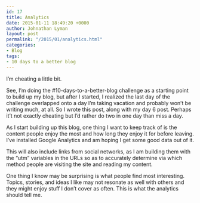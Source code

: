 ```yaml
---
id: 17
title: Analytics
date: 2015-01-11 18:49:20 +0000
author: Johnathan Lyman
layout: post
permalink: "/2015/01/analytics.html"
categories:
- Blog
tags:
- 10 days to a better blog
---
```


I’m cheating a little bit.

See, I’m doing the #10-days-to-a-better-blog challenge as a starting point to build up my blog, but after I started, I realized the last day of the challenge overlapped onto a day I’m taking vacation and probably won’t be writing much, at all. So I wrote this post, along with my day 6 post. Perhaps it’t not exactly cheating but I’d rather do two in one day than miss a day.

As I start building up this blog, one thing I want to keep track of is the content people enjoy the most and how long they enjoy it for before leaving. I’ve installed Google Analytics and am hoping I get some good data out of it.

This will also include links from social networks, as I am building them with the “utm” variables in the URLs so as to accurately determine via which method people are visiting the site and reading my content.

One thing I know may be surprising is what people find most interesting. Topics, stories, and ideas I like may not resonate as well with others and they might enjoy stuff I don’t cover as often. This is what the analytics should tell me.
